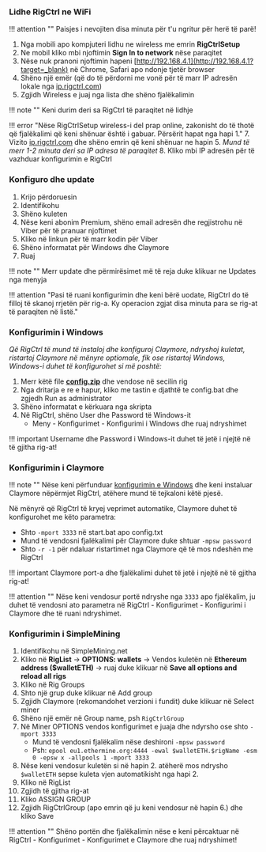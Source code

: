 ### Lidhe RigCtrl ne WiFi

!!! attention ""
    Paisjes i nevojiten disa minuta për t'u ngritur për herë të parë!

1. Nga mobili apo kompjuteri lidhu ne wireless me emrin **RigCtrlSetup**
2. Ne mobil kliko mbi njoftimin **Sign In to network** nëse paraqitet
4. Nëse nuk pranoni njoftimin hapeni [http://192.168.4.1](http://192.168.4.1?target=_blank) në Chrome, Safari apo ndonje tjetër browser
5. Shëno një emër (që do të përdorni me vonë për të marr IP adresën lokale nga  [ip.rigctrl.com](https://ip.rigctrl.com?target=_blank))
6. Zgjidh Wireless e juaj nga lista dhe shëno fjalëkalimin

!!! note ""
    Keni durim deri sa RigCtrl të paraqitet në lidhje

!!! error "Nëse RigCtrlSetup wireless-i del prap online, zakonisht do të thotë që fjalëkalimi që keni shënuar është i gabuar. Përsërit hapat nga hapi 1."
7. Vizito [ip.rigctrl.com](https://ip.rigctrl.com?target=_blank) dhe shëno emrin që keni shënuar ne hapin 5. _Mund të merr 1-2 minuta deri sa IP adresa të paraqitet_
8. Kliko mbi IP adresën për të vazhduar konfigurimin e RigCtrl

### Konfiguro dhe update

1. Krijo përdoruesin
2. Identifikohu
3. Shëno kuleten
4. Nëse keni abonim Premium, shëno email adresën dhe regjistrohu në Viber për të pranuar njoftimet
5. Kliko në linkun për të marr kodin për Viber
6. Shëno informatat për Windows dhe Claymore
7. Ruaj

!!! note ""
    Merr update dhe përmirësimet më të reja duke klikuar ne Updates nga menyja

!!! attention "Pasi të ruani konfigurimin dhe keni bërë uodate, RigCtrl do të filloj të skanoj rrjetën për rig-a. Ky operacion zgjat disa minuta para se rig-at të paraqiten në listë."

### Konfigurimin i Windows

_Që RigCtrl të mund të instaloj dhe konfiguroj Claymore, ndryshoj kuletat, ristartoj Claymore në mënyre optiomale, fik ose ristartoj Windows, Windows-i duhet të konfigurohet si më poshtë:_

1. Merr këtë file **[config.zip](https://rigctrl.com/dl/config.zip?target=_blank)** dhe vendose në secilin rig
3. Nga dritarja e re e hapur, kliko me tastin e djathtë te config.bat dhe zgjedh Run as administrator
4. Shëno informatat e kërkuara nga skripta
5. Në RigCtrl, shëno User dhe Password të Windows-it
    - Meny - Konfigurimet - Konfigurimi i Windows dhe ruaj ndryshimet

!!! important
    Username dhe Password i Windows-it duhet të jetë i njejtë në të gjitha rig-at!

### Konfigurimin i Claymore

!!! note ""
    Nëse keni përfunduar [konfigurimin e Windows](/sq/installation/#konfigurimin-i-windows) dhe keni instaluar Claymore nëpërmjet RigCtrl, atëhere mund të tejkaloni këtë pjesë.

Në mënyrë që RigCtrl të kryej veprimet automatike, Claymore duhet të konfigurohet me këto parametra:

- Shto `-mport 3333` në start.bat apo config.txt
- Mund të vendosni fjalëkalimi për Claymore duke shtuar `-mpsw password`
- Shto `-r -1` për ndaluar ristartimet nga Claymore që të mos ndeshën me RigCtrl

!!! important
    Claymore port-a dhe fjalëkalimi duhet të jetë i njejtë në të gjitha rig-at!

!!! attention ""
    Nëse keni vendosur portë ndryshe nga `3333` apo fjalëkalim, ju duhet të vendosni ato parametra në RigCtrl - Konfigurimet - Konfigurimi i Claymore dhe të ruani ndryshimet.

### Konfigurimin i SimpleMining

1. Identifikohu në SimpleMining.net
2. Kliko në **RigList** -> **OPTIONS: wallets** -> Vendos kuletën në **Ethereum address ($walletETH)** -> ruaj duke klikuar në **Save all options and reload all rigs**
3. Kliko në Rig Groups
4. Shto një grup duke klikuar në Add group
5. Zgjidh Claymore (rekomandohet verzioni i fundit) duke klikuar në Select miner
6. Shëno një emër në Group name, psh `RigCtrlGroup`
7. Në Miner OPTIONS vendos konfigurimet e juaja dhe ndyrsho ose shto `-mport 3333`
    - Mund të vendosni fjalëkalim nëse deshironi `-mpsw password`
    - Psh: `epool eu1.ethermine.org:4444 -ewal $walletETH.$rigName -esm 0 -epsw x -allpools 1 -mport 3333`
8. Nëse keni vendosur kuletën si në hapin 2. atëherë mos ndrysho `$walletETH` sepse kuleta vjen automatikisht nga hapi 2.
9. Kliko në RigList
10. Zgjidh të gjitha rig-at
11. Kliko ASSIGN GROUP
12. Zgjidh RigCtrlGroup (apo emrin që ju keni vendosur në hapin 6.) dhe kliko Save

!!! attention ""
    Shëno portën dhe fjalëkalimin nëse e keni përcaktuar në RigCtrl - Konfigurimet - Konfigurimet e Claymore dhe ruaj ndryshimet!